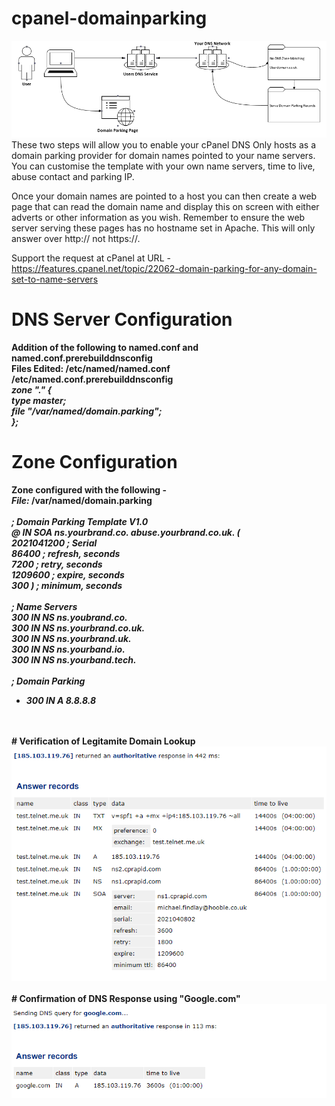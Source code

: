 # cpanel-domainparking

<img src="https://raw.githubusercontent.com/1ClickServicesLtd/cpanel-domainparking/main/Chart.png">
These two steps will allow you to enable your cPanel DNS Only hosts as a domain parking provider for domain names pointed to your name servers. You can customise the template with your own name servers, time to live, abuse contact and parking IP.

Once your domain names are pointed to a host you can then create a web page that can read the domain name and display this on screen with either adverts or other information as you wish. Remember to ensure the web server serving these pages has no hostname set in Apache. This will only answer over http:// not https://.

Support the request at cPanel at URL -
https://features.cpanel.net/topic/22062-domain-parking-for-any-domain-set-to-name-servers

# DNS Server Configuration
<b>Addition of the following to named.conf and named.conf.prerebuilddnsconfig<b>
<br>
  <b> Files Edited:</b> /etc/named/named.conf /etc/named.conf.prerebuilddnsconfig
<br>
<i>zone "." {<br>
type master;<br>
file "/var/named/domain.parking";<br>
};</i><br>

# Zone Configuration
<b>Zone configured with the following -</b><br>
<i>File:</i> /var/named/domain.parking
<br><br>
<i>; Domain Parking Template V1.0<br>
@ IN SOA ns.yourbrand.co. abuse.yourbrand.co.uk. (<br>
2021041200 ; Serial<br>
86400 ; refresh, seconds<br>
7200 ; retry, seconds<br>
1209600 ; expire, seconds<br>
300 ) ; minimum, seconds<br>
<br>
; Name Servers<br>
300 IN NS ns.youbrand.co.<br>
300 IN NS ns.yourbrand.co.uk.<br>
300 IN NS ns.yourbrand.uk.<br>
300 IN NS ns.yourband.io.<br>
300 IN NS ns.yourband.tech.<br>
<br>
; Domain Parking<br>
* 300 IN A 8.8.8.8<br></i>
<br>
<br>
# Verification of Legitamite Domain Lookup<br>
<img src="https://raw.githubusercontent.com/1ClickServicesLtd/cpanel-domainparking/main/Verify.png">
<br>
<br>
# Confirmation of DNS Response using "Google.com"<br>
<img src="https://raw.githubusercontent.com/1ClickServicesLtd/cpanel-domainparking/main/Lookup.png">
